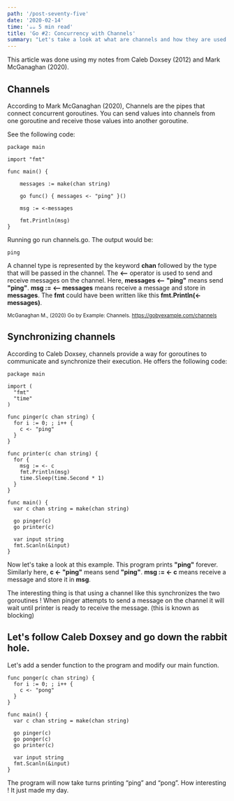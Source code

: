 ```yaml
---
path: '/post-seventy-five'
date: '2020-02-14'
time: '☕️☕️ 5 min read'
title: 'Go #2: Concurrency with Channels'
summary: "Let's take a look at what are channels and how they are used with Goroutines. All this with the help of Caleb Doxsey and Mark McGanaghan"
---
```


This article was done using my notes from Caleb Doxsey (2012) and Mark McGanaghan (2020).

## Channels

According to Mark McGanaghan (2020), Channels are the pipes that connect concurrent goroutines. You can send values into channels from one goroutine and receive those values into another goroutine.

See the following code: 
```
package main

import "fmt"

func main() {

    messages := make(chan string)

    go func() { messages <- "ping" }()

    msg := <-messages

    fmt.Println(msg)
}
```
Running go run channels.go. The output would be: 
```
ping
```

A channel type is represented by the keyword **chan** followed by the type that will be passed in the channel. The **<--** operator is used to send and receive messages on the channel. Here, **messages <-- "ping"** means send **"ping"**. **msg := <-- messages** means receive a message and store in **messages**. The **fmt** could have been written like this **fmt.Println(<-messages)**. 


<sub>McGanaghan M., (2020) Go by Example: Channels. https://gobyexample.com/channels</sub>

## Synchronizing channels

According to Caleb Doxsey, channels provide a way for goroutines to communicate and synchronize their execution. He offers the following code:

```
package main

import (
  "fmt"
  "time"
)

func pinger(c chan string) {
  for i := 0; ; i++ {
    c <- "ping"
  }
}

func printer(c chan string) {
  for {
    msg := <- c
    fmt.Println(msg)
    time.Sleep(time.Second * 1)
  }
}

func main() {
  var c chan string = make(chan string)

  go pinger(c)
  go printer(c)

  var input string
  fmt.Scanln(&input)
}
```
Now let's take a look at this example. This program prints **"ping"** forever.  
Similarly here, **c <- "ping"** means send **"ping"**. **msg := <- c** means receive a message and store it in **msg**. 

The interesting thing is that using a channel like this synchronizes the two goroutines ! 
When pinger attempts to send a message on the channel it will wait until printer is ready to receive the message. (this is known as blocking) 

## Let's follow Caleb Doxsey and go down the rabbit hole.

Let's add a sender function to the program and modify our main function. 

```
func ponger(c chan string) {
  for i := 0; ; i++ {
    c <- "pong"
  }
}

func main() {
  var c chan string = make(chan string)

  go pinger(c)
  go ponger(c)
  go printer(c)

  var input string
  fmt.Scanln(&input)
}
```

The program will now take turns printing “ping” and “pong”. 
How interesting ! It just made my day.
